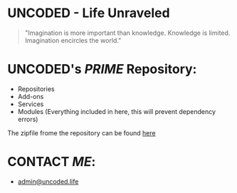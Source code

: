 # UNCODED - Life Unraveled
> "Imagination is more important than knowledge. Knowledge is limited. Imagination encircles the world."

# **UNCODED's** _PRIME_ Repository:

* Repositories
* Add-ons
* Services
* Modules
(Everything included in here, this will prevent dependency errors)

The zipfile frome the repository can be found [here](http://start.uncoded.life)

# **CONTACT** _ME_:

* admin@uncoded.life


